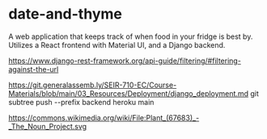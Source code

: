 # date-and-thyme
A web application that keeps track of when food in your fridge is best by.  Utilizes a React frontend with Material UI, and a Django backend.

https://www.django-rest-framework.org/api-guide/filtering/#filtering-against-the-url

https://git.generalassemb.ly/SEIR-710-EC/Course-Materials/blob/main/03_Resources/Deployment/django_deployment.md
git subtree push --prefix backend heroku main   

https://commons.wikimedia.org/wiki/File:Plant_(67683)_-_The_Noun_Project.svg